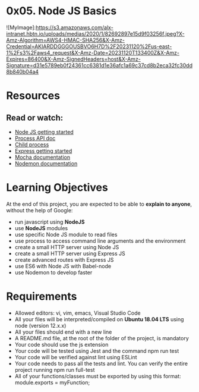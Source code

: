 
# 0x05. Node JS Basics

![MyImage]:https://s3.amazonaws.com/alx-intranet.hbtn.io/uploads/medias/2020/1/82692897e15d9f03256f.jpeg?X-Amz-Algorithm=AWS4-HMAC-SHA256&X-Amz-Credential=AKIARDDGGGOUSBVO6H7D%2F20231120%2Fus-east-1%2Fs3%2Faws4_request&X-Amz-Date=20231120T133400Z&X-Amz-Expires=86400&X-Amz-SignedHeaders=host&X-Amz-Signature=d31e5789eb0f24361cc6381d1e36afc1a69c37cd8b2eca32fc30dd8b840b04a4

# Resources
## Read or watch:

- [Node JS getting started](https://nodejs.org/en/docs/guides/getting-started-guide)
- [Process API doc](https://node.readthedocs.io/en/latest/api/process/)
- [Child process](https://nodejs.org/api/child_process.html)
- [Express getting started](https://expressjs.com/en/starter/installing.html/)
- [Mocha documentation](https://mochajs.org/)
- [Nodemon documentation](https://github.com/remy/nodemon#nodemon)

# Learning Objectives
At the end of this project, you are expected to be able to __explain to anyone__, without the help of Google:

- run javascript using __NodeJS__
- use __NodeJS__ modules
- use specific Node JS module to read files
- use process to access command line arguments and the environment
- create a small HTTP server using Node JS
- create a small HTTP server using Express JS
- create advanced routes with Express JS
- use ES6 with Node JS with Babel-node
- use Nodemon to develop faster 

# Requirements
- Allowed editors: vi, vim, emacs, Visual Studio Code
- All your files will be interpreted/compiled on __Ubuntu 18.04 LTS__ using node (version 12.x.x)
- All your files should end with a new line
- A README.md file, at the root of the folder of the project, is mandatory
- Your code should use the js extension
- Your code will be tested using Jest and the command npm run test
- Your code will be verified against lint using ESLint
- Your code needs to pass all the tests and lint. You can verify the entire project running npm run full-test
- All of your functions/classes must be exported by using this format: module.exports = myFunction;
